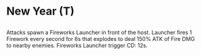 # New Year (T)

## 

Attacks spawn a Fireworks Launcher in front of the host. Launcher fires 1 Firework every second for 6s that explodes to deal 150% ATK of Fire DMG to nearby enemies. Fireworks Launcher trigger CD: 12s.